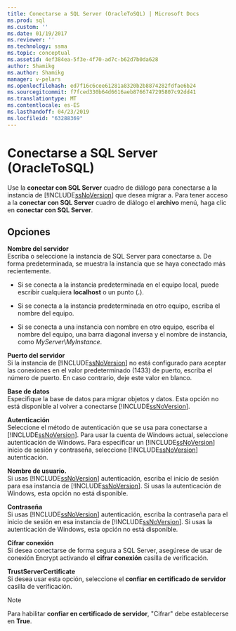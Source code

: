 ```yaml
---
title: Conectarse a SQL Server (OracleToSQL) | Microsoft Docs
ms.prod: sql
ms.custom: ''
ms.date: 01/19/2017
ms.reviewer: ''
ms.technology: ssma
ms.topic: conceptual
ms.assetid: 4ef384ea-5f3e-4f70-ad7c-b62d7b0da628
author: Shamikg
ms.author: Shamikg
manager: v-pelars
ms.openlocfilehash: ed7f16c6cee61281a8320b2b8874282fdfae6b24
ms.sourcegitcommit: f7fced330b64d6616aeb8766747295807c92dd41
ms.translationtype: MT
ms.contentlocale: es-ES
ms.lasthandoff: 04/23/2019
ms.locfileid: "63288369"
---
```

# <a name="connect-to-sql-server--oracletosql"></a>Conectarse a SQL Server (OracleToSQL)
Use la **conectar con SQL Server** cuadro de diálogo para conectarse a la instancia de [!INCLUDE[ssNoVersion](../../includes/ssnoversion-md.md)] que desea migrar a. Para tener acceso a la **conectar con SQL Server** cuadro de diálogo el **archivo** menú, haga clic en **conectar con SQL Server**.  
  
## <a name="options"></a>Opciones  
**Nombre del servidor**  
Escriba o seleccione la instancia de SQL Server para conectarse a. De forma predeterminada, se muestra la instancia que se haya conectado más recientemente.  
  
-   Si se conecta a la instancia predeterminada en el equipo local, puede escribir cualquiera **localhost** o un punto (**.**).  
  
-   Si se conecta a la instancia predeterminada en otro equipo, escriba el nombre del equipo.  
  
-   Si se conecta a una instancia con nombre en otro equipo, escriba el nombre del equipo, una barra diagonal inversa y el nombre de instancia, como *MyServer*\\*MyInstance*.  
  
**Puerto del servidor**  
Si la instancia de [!INCLUDE[ssNoVersion](../../includes/ssnoversion-md.md)] no está configurado para aceptar las conexiones en el valor predeterminado (1433) de puerto, escriba el número de puerto. En caso contrario, deje este valor en blanco.  
  
**Base de datos**  
Especifique la base de datos para migrar objetos y datos. Esta opción no está disponible al volver a conectarse [!INCLUDE[ssNoVersion](../../includes/ssnoversion-md.md)].  
  
**Autenticación**  
Seleccione el método de autenticación que se usa para conectarse a [!INCLUDE[ssNoVersion](../../includes/ssnoversion-md.md)]. Para usar la cuenta de Windows actual, seleccione autenticación de Windows. Para especificar un [!INCLUDE[ssNoVersion](../../includes/ssnoversion-md.md)] inicio de sesión y contraseña, seleccione [!INCLUDE[ssNoVersion](../../includes/ssnoversion-md.md)] autenticación.  
  
**Nombre de usuario.**  
Si usas [!INCLUDE[ssNoVersion](../../includes/ssnoversion-md.md)] autenticación, escriba el inicio de sesión para esa instancia de [!INCLUDE[ssNoVersion](../../includes/ssnoversion-md.md)]. Si usas la autenticación de Windows, esta opción no está disponible.  
  
**Contraseña**  
Si usas [!INCLUDE[ssNoVersion](../../includes/ssnoversion-md.md)] autenticación, escriba la contraseña para el inicio de sesión en esa instancia de [!INCLUDE[ssNoVersion](../../includes/ssnoversion-md.md)]. Si usas la autenticación de Windows, esta opción no está disponible.  
  
**Cifrar conexión**  
Si desea conectarse de forma segura a SQL Server, asegúrese de usar de conexión Encrypt activando el **cifrar conexión** casilla de verificación.  
  
**TrustServerCertificate**  
Si desea usar esta opción, seleccione el **confiar en certificado de servidor** casilla de verificación.  
  
> [!NOTE]  
> Para habilitar **confiar en certificado de servidor**, "Cifrar" debe establecerse en **True**.  
  
